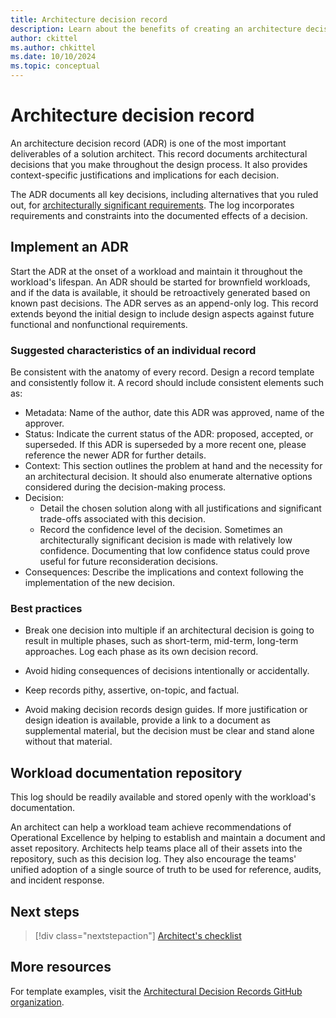 ```yaml
---
title: Architecture decision record
description: Learn about the benefits of creating an architecture decision record in the design process to document decisions, justifications, and implications.
author: ckittel
ms.author: chkittel
ms.date: 10/10/2024
ms.topic: conceptual
---
```


# Architecture decision record

An architecture decision record (ADR) is one of the most important deliverables of a solution architect. This record documents architectural decisions that you make throughout the design process. It also provides context-specific justifications and implications for each decision.

The ADR documents all key decisions, including alternatives that you ruled out, for [architecturally significant requirements](https://wikipedia.org/wiki/Architecturally_significant_requirements). The log incorporates requirements and constraints into the documented effects of a decision.

## Implement an ADR

Start the ADR at the onset of a workload and maintain it throughout the workload's lifespan. An ADR should be started for brownfield workloads, and if the data is available, it should be retroactively generated based on known past decisions. The ADR serves as an append-only log. This record extends beyond the initial design to include design aspects against future functional and nonfunctional requirements.

### Suggested characteristics of an individual record

Be consistent with the anatomy of every record. Design a record template and consistently follow it. A record should include consistent elements such as:

  - Metadata: Name of the author, date this ADR was approved, name of the approver.
  - Status: Indicate the current status of the ADR: proposed, accepted, or superseded. If this ADR is superseded by a more recent one, please reference the newer ADR for further details.
  - Context: This section outlines the problem at hand and the necessity for an architectural decision. It should also enumerate alternative options considered during the decision-making process.
  - Decision:
    - Detail the chosen solution along with all justifications and significant trade-offs associated with this decision.
    - Record the confidence level of the decision. Sometimes an architecturally significant decision is made with relatively low confidence. Documenting that low confidence status could prove useful for future reconsideration decisions.
  - Consequences: Describe the implications and context following the implementation of the new decision.

### Best practices

- Break one decision into multiple if an architectural decision is going to result in multiple phases, such as short-term, mid-term, long-term approaches. Log each phase as its own decision record.

- Avoid hiding consequences of decisions intentionally or accidentally.

- Keep records pithy, assertive, on-topic, and factual.

- Avoid making decision records design guides. If more justification or design ideation is available, provide a link to a document as supplemental material, but the decision must be clear and stand alone without that material.

## Workload documentation repository

This log should be readily available and stored openly with the workload's documentation.

An architect can help a workload team achieve recommendations of Operational Excellence by helping to establish and maintain a document and asset repository. Architects help teams place all of their assets into the repository, such as this decision log. They also encourage the teams' unified adoption of a single source of truth to be used for reference, audits, and incident response.

## Next steps

> [!div class="nextstepaction"]
> [Architect's checklist](checklist.md)

## More resources

For template examples, visit the [Architectural Decision Records GitHub organization](https://adr.github.io/).
